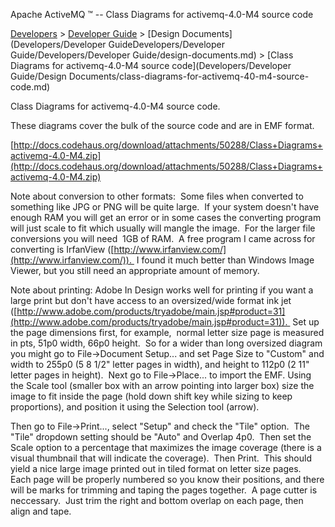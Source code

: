 Apache ActiveMQ ™ -- Class Diagrams for activemq-4.0-M4 source code 

[Developers](developers.md) > [Developer Guide](DevelopersDevelopers/Developers/developer-guide.md) > [Design Documents](Developers/Developer GuideDevelopers/Developer Guide/Developers/Developer Guide/design-documents.md) > [Class Diagrams for activemq-4.0-M4 source code](Developers/Developer Guide/Design Documents/class-diagrams-for-activemq-40-m4-source-code.md)


Class Diagrams for activemq-4.0-M4 source code.

These diagrams cover the bulk of the source code and are in EMF format. 

[http://docs.codehaus.org/download/attachments/50288/Class+Diagrams+activemq-4.0-M4.zip](http://docs.codehaus.org/download/attachments/50288/Class+Diagrams+activemq-4.0-M4.zip)

Note about conversion to other formats:  Some files when converted to something like JPG or PNG will be quite large.  If your system doesn't have enough RAM you will get an error or in some cases the converting program will just scale to fit which usually will mangle the image.  For the larger file conversions you will need  1GB of RAM.  A free program I came across for converting is IrfanView ([http://www.irfanview.com/](http://www.irfanview.com/)).  I found it much better than Windows Image Viewer, but you still need an appropriate amount of memory. 

Note about printing: Adobe In Design works well for printing if you want a large print but don't have access to an oversized/wide format ink jet ([http://www.adobe.com/products/tryadobe/main.jsp#product=31](http://www.adobe.com/products/tryadobe/main.jsp#product=31)).  Set up the page dimensions first, for example,  normal letter size page is measured in pts, 51p0 width, 66p0 height.  So for a wider than long oversized diagram you might go to File->Document Setup... and set Page Size to "Custom" and width to 255p0 (5 8 1/2" letter pages in width), and height to 112p0 (2 11" letter pages in height).  Next go to File->Place... to import the EMF. Using the Scale tool (smaller box with an arrow pointing into larger box) size the image to fit inside the page (hold down shift key while sizing to keep proportions), and position it using the Selection tool (arrow).

Then go to File->Print..., select "Setup" and check the "Tile" option.  The "Tile" dropdown setting should be "Auto" and Overlap 4p0.  Then set the Scale option to a percentage that maximizes the image coverage (there is a visual thumbnail that will indicate the coverage).  Then Print.  This should yield a nice large image printed out in tiled format on letter size pages.  Each page will be properly numbered so you know their positions, and there will be marks for trimming and taping the pages together.  A page cutter is neccessary.  Just trim the right and bottom overlap on each page, then align and tape.

